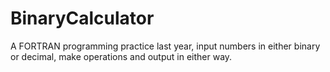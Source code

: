 # BinaryCalculator
A FORTRAN programming practice last year, input numbers in either binary or decimal, make operations and output in either way.
